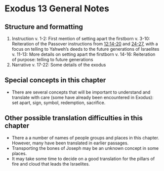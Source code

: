 # Exodus 13 General Notes
## Structure and formatting
1. Instruction
v. 1-2: First mention of setting apart the firstborn
v. 3-10: Reiteration of the Passover instructions from [12:14-20](../12/14.md) and [24-27](../12/24.md), with a focus on telling to Yahweh’s deeds to the future generations of Israelites
v. 11-13: More details on setting apart the firstborn
v. 14-16: Reiteration of purpose: telling to future generations
2. Narrative
v. 17-22: Some details of the exodus

## Special concepts in this chapter
* There are several concepts that will be important to understand and translate with care (some have already been encountered in Exodus): set apart, sign, symbol, redemption, sacrifice.

## Other possible translation difficulties in this chapter
* There a a number of names of people groups and places in this chapter. However, many have been translated in earlier passages.
* Transporting the bones of Joseph may be an unknown concept in some places.
* It may take some time to decide on a good translation for the pillars of fire and cloud that leads the Israelites.